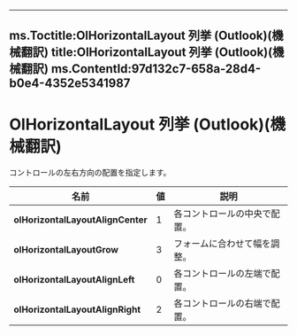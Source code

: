 

---
ms.Toctitle:OlHorizontalLayout 列挙 (Outlook)(機械翻訳)
title:OlHorizontalLayout 列挙 (Outlook)(機械翻訳)
ms.ContentId:97d132c7-658a-28d4-b0e4-4352e5341987
---
# OlHorizontalLayout 列挙 (Outlook)(機械翻訳)




コントロールの左右方向の配置を指定します。

|**名前**|**値**|**説明**|
|---|---|---|
|**olHorizontalLayoutAlignCenter**|1|各コントロールの中央で配置。|
|**olHorizontalLayoutGrow**|3|フォームに合わせて幅を調整。|
|**olHorizontalLayoutAlignLeft**|0|各コントロールの左端で配置。|
|**olHorizontalLayoutAlignRight**|2|各コントロールの右端で配置。|




